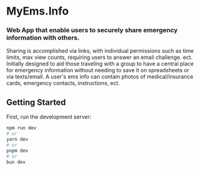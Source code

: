 # MyEms.Info
### Web App that enable users to securely share emergency information with others. 
Sharing is accomplished via links, with individual permissions such as time limits, max view counts, requiring users to answer an email challenge. ect. Initially designed to aid those traveling with a group to have a central place for emergency information without needing to save it on spreadsheets or via texts/email. A user's ems info can contain photos of medical/insurance cards, emergency contacts, instructions, ect.

## Getting Started

First, run the development server:

```bash
npm run dev
# or
yarn dev
# or
pnpm dev
# or
bun dev
```


